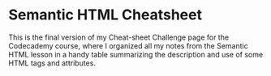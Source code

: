 # Semantic HTML Cheatsheet
This is the final version of my Cheat-sheet Challenge page for the Codecademy course, where I organized all my notes from the Semantic HTML lesson in a handy table summarizing the description and use of some HTML tags and attributes.

